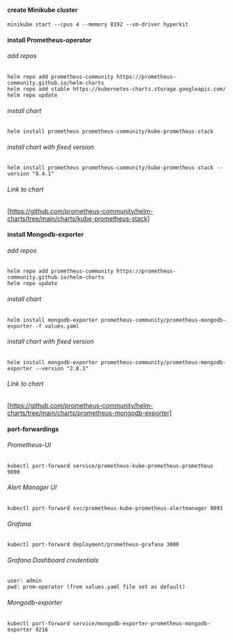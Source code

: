 #### create Minikube cluster
    minikube start --cpus 4 --memory 8192 --vm-driver hyperkit

#### install Prometheus-operator
###### add repos
    helm repo add prometheus-community https://prometheus-community.github.io/helm-charts
    helm repo add stable https://kubernetes-charts.storage.googleapis.com/
    helm repo update

###### install chart
    helm install prometheus prometheus-community/kube-prometheus-stack

###### install chart with fixed version    
    helm install prometheus prometheus-community/kube-prometheus-stack --version "9.4.1"

###### Link to chart
[https://github.com/prometheus-community/helm-charts/tree/main/charts/kube-prometheus-stack]




#### install Mongodb-exporter
###### add repos
    helm repo add prometheus-community https://prometheus-community.github.io/helm-charts
    helm repo update

###### install chart
    helm install mongodb-exporter prometheus-community/prometheus-mongodb-exporter -f values.yaml

###### install chart with fixed version    
    helm install mongodb-exporter prometheus-community/prometheus-mongodb-exporter --version "2.8.1"

###### Link to chart
[https://github.com/prometheus-community/helm-charts/tree/main/charts/prometheus-mongodb-exporter]




#### port-forwardings
###### Prometheus-UI
    kubectl port-forward service/prometheus-kube-prometheus-prometheus 9090

###### Alert Manager UI
    kubectl port-forward svc/prometheus-kube-prometheus-alertmanager 9093

###### Grafana
    kubectl port-forward deployment/prometheus-grafana 3000

###### Grafana Dashboard credentials
    user: admin
    pwd: prom-operator (from values.yaml file set as default)

###### Mongodb-exporter 
    kubectl port-forward service/mongodb-exporter-prometheus-mongodb-exporter 9216  

